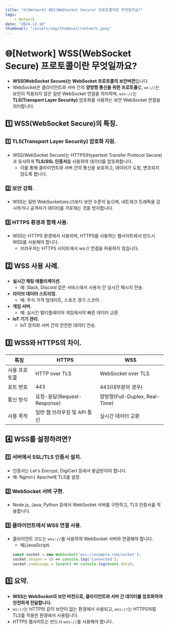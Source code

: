 ```yaml
---
title: "🌐[Network] WSS(WebSocket Secure) 프로토콜이란 무엇일까요?"
tags:
    - Network
date: "2024-12-10"
thumbnail: "/assets/img/thumbnail/network.jpeg"
---
```


# 🌐[Network] WSS(WebSocket Secure) 프로토콜이란 무엇일까요?
- **WSS(WebSocket Secure)는 WebSocket 프로토콜의 보안버전**입니다.
- WebSocket은 클라이언트와 서버 간의 **양방향 통신을 위한 프로토콜**로, `ws://`는 보안이 적용되지 않은 일반 WebSocket 연결을 의미하며, `wss://`는 **TLS(Transport Layer Security)** 암호화를 사용하는 보안 WebSocket 연결을 의미합니다.

## 1️⃣ WSS(WebSocket Secure)의 특징.
### 1️⃣ TLS(Transport Layer Security) 암호화 지원.
- WSS(WebSocket Secure)는 HTTPS(Hypertext Transfer Protocol Secure)과 유사하게 **TLS/SSL 인증서**를 사용하여 데이터를 암호화합니다.
    - 이를 통해 클라이언트와 서버 간의 통신을 보호하고, 데이터가 도청, 변조되지 않도록 합니다.

### 2️⃣ 보안 강화.
- WSS는 일반 WebSocket(ws://)보다 보안 수준이 높으며, 네트워크 트래픽을 감시하거나 공격자가 데이터를 가로채는 것을 방지합니다.

### 3️⃣ HTTPS 환경과 함께 사용.
- WSS는 HTTPS 환경에서 사용되며, HTTPS를 사용하는 웹사이트에서 반드시 WSS를 사용해야 합니다.
    - 브라우저는 HTTPS 사이트에서 ws:// 연결을 허용하지 않습니다.

## 2️⃣ WSS 사용 사례.
- **실시간 채팅 애플리케이션.**
    - 예: Slack, Discord 같은 서비스에서 사용자 간 실시간 메시지 전송.
- **라이브 데이터 스트리밍.**
    - 예: 주식 가격 업데이트, 스포츠 경기 스코어.
- **게임 서버.**
    - 예: 실시간 멀티플레이어 게임에서의 빠른 데이터 교환.
- **IoT 기기 관리.**
    - IoT 장치와 서버 간의 안전한 데이터 전송.

## 3️⃣ WSS와 HTTPS의 차이.

| 특징 | HTTPS | WSS |
| -------- | -------- | -------- |
| 사용 프로토콜 | HTTP over TLS | WebSocket over TLS |
| 포트 번호 | 443 | 443(대부분의 경우) |
| 통신 방식 | 요청-응답(Request-Response) | 양방향(Full-Duplex, Real-Time) |
| 사용 목적 | 일반 웹 브라우징 및 API 통신 | 실시간 데이터 교환 |

## 4️⃣ WSS를 설정하려면?
### 1️⃣ 서버에서 SSL/TLS 인증서 설치.
- 인증서는 Let's Encrypt, DigiCert 등에서 발급받아야 합니다.
- 예: Nginx나 Apache에 TLS를 설정.

### 2️⃣ WebSocket 서버 구현.
- Node.js, Java, Python 등에서 WebSocket 서버를 구현하고, TLS 인증서를 적용합니다.

### 3️⃣ 클라이언트에서 WSS 연결 사용.
- 클라이언트 코드는 `wss://`를 사용하여 WebSocket 서버와 연결해야 합니다.
    - 예(JavaScript)
    ```javascript
    const socket = new WebSocket('wss://example.com/socket');
    socket.onopen = () => console.log('Connected');
    socket.onmessage = (event) => console.log(event.data);
    ```

## 5️⃣ 요약.
- **WSS는 WebSocket의 보안 버전으로, 클라이언트와 서버 간 데이터를 암호화하여 안전하게 전달합니다.**
- `ws://`는 HTTP와 같이 보안이 없는 환경에서 사용되고, `wss://`는 HTTPS처럼 TLS를 적용한 환경에서 사용됩니다.
- HTTPS 웹사이트는 반드시 `wss://`를 사용해야 합니다.
